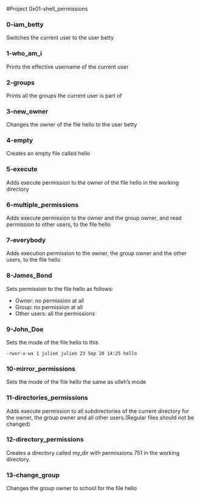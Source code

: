#Project 0x01-shell_permissions

### 0-iam_betty
Switches the current user to the user betty

### 1-who_am_i
Prints the effective username of the current user

### 2-groups
Prints all the groups the current user is part of

### 3-new_owner
Changes the owner of the file hello to the user betty

### 4-empty
Creates an empty file called hello

### 5-execute
Adds execute permission to the owner of the file hello in the working directory

### 6-multiple_permissions
Adds execute permission to the owner and the group owner, and read permission to other users, to the file hello

### 7-everybody
Adds execution permission to the owner, the group owner and the other users, to the file hello

### 8-James_Bond
Sets permission to the file hello as follows:
- Owner: no permission at all
- Group: no permission at all
- Other users: all the permissions

### 9-John_Doe
Sets the mode of the file hello to this
```
-rwxr-x-wx 1 julien julien 23 Sep 20 14:25 hello
```
### 10-mirror_permissions
Sets the mode of the file hello the same as olleh’s mode

### 11-directories_permissions
Adds execute permission to all subdirectories of the current directory for the owner, the group owner and all other users.(Regular files should not be changed)

### 12-directory_permissions
Creates a directory called my_dir with permissions 751 in the working directory.

### 13-change_group
Changes the group owner to school for the file hello
